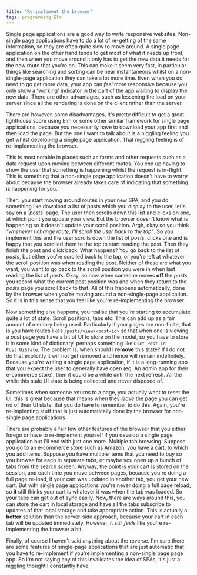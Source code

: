 ```yaml
---
title: "Re-implement the browser"
tags: programming Elm 
---
```


Single page applications are a good way to write responsive websites. Non-single page applications have to do a lot of re-getting of the same information, so they are often quite slow to move around. A single page application on the other hand tends to get most of what it needs up front, and then when you move around it only has to get the new data it needs for the new route that you're on. This can make it seem very fast, in particular things like searching and sorting can be near instantaneous whilst on a non-single-page application they can take a lot more time. Even when you do need to go get more data, your app can *feel* more responsive because you only show a 'working' indicator in the part of the app waiting to display the new data. There are other advantages, such as lessening the load on your server since all the rendering is done on the client rather than the server.

There are however, some disadvantages, it's pretty difficult to get a great lighthouse score using Elm or some other similar framework for single page applications, because you necessarily have to download your app first and then load the page. But the one I want to talk about is a niggling feeling you get whilst developing a single page application. That niggling feeling is of re-implementing the browser.

This is most notable in places such as forms and other requests such as a data request upon moving between different routes. You end up having to show the user that something is happening whilst the request is in-flight. This is something that a non-single page application doesn't have to worry about because the browser already takes care of indicating that something is happening for you.

Then, you start moving around routes in your new SPA, and you do something like download a list of posts which you display to the user, let's say on a *'posts'* page. The user then scrolls down this list and clicks on one, at which point you update your view. But the browser doesn't know what is happening so it doesn't update your scroll position. Argh, okay so you think *"whenever I change route, I'll scroll the user back to the top"*. So you implement this and the user scrolls down the list of *posts*, clicks one and is happy that you scrolled them to the top to start reading the post. Then they finish the post and click back. What happens? You go back to the list of *posts*, but either you're scrolled back to the top, or you're left at whatever the scroll position was when reading the post. Neither of these are what you want, you want to go back to the scroll position you were in when last reading the list of *posts*. Okay, so now when someone moves **off** the *posts* you record what the current post position was and when they return to the *posts* page you scroll back to that. All of this happens automatically, done by the browser when you're moving around a non-single-page application. So it is in this sense that you feel like you're re-implementing the browser.

Now something else happens, you realise that you're starting to accumulate quite a lot of state. Scroll positions, tabs etc. This can add up as a fair amount of memory being used. Particularly if your pages are non-finite, that is you have routes likes `/posts/view/<post-id>` so that when one is viewing a *post* page you have a bit of UI to store on the model, so you have to store it in some kind of dictionary, perhaps something like `Dict Post.Id Post.UiState`. The problem is, when should I **remove** this state? If I do not do that explicitly it will not get removed and hence will remain indefinitely. Because you're writing a single page application, if it is a long-running app that you expect the user to generally have open (eg. An admin app for their e-commerce store), then it could be a while until the next refresh. All the while this stale UI state is being collected and never disposed of. 

Sometimes when someone returns to a page, you actually want to reset the UI, this is great because that means when they *leave* the page you can get rid of their UI state. But you do have to remember to do this. Again, you're re-implenting stuff that is just automatically done by the browser for non-single page applications.

There are probably a fair few other features of the browser that you either forego or have to re-implement yourself if you develop a single page application but I'll end with just one more. Multiple tab browsing. Suppose you go to an e-commerce store such as Amazon, you have a cart, to which you add items. Suppose you have multiple items that you need to buy so you browse for each in separate tabs, or maybe you open up a bunch of tabs from the search screen. Anyway, the point is your cart is stored on the session, and each time you move between pages, because you're doing a full page re-load, if your cart was updated in another tab, you get your new cart. But with single page applications you're never doing a full page reload, so **it** still thinks your cart is whatever it was when the tab was loaded. So your tabs can get out of sync easily. Now, there are ways around this, you can store the cart in local storage and have all the tabs subscribe to updates of that local storage and take appropriate action. This is actually a **better** solution than the server-side approach, because your cart in each tab will be updated immediately. However, it still *feels* like you're re-implementing the browser a bit.


Finally, of course I haven't said anything about the reverse. I'm sure there are some features of single-page applications that are just automatic that you have to re-implement if you're implementing a non-single page page app. So I'm not saying any of this invalidates the idea of SPAs, it's just a niggling thought I constantly have.
